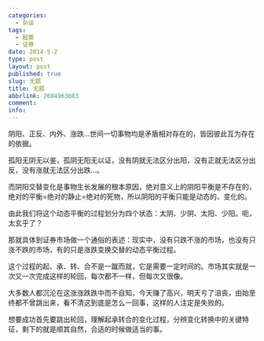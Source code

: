 ```yaml
---
categories:
  - 杂谈
tags:
  - 股票
  - 证券
date: 2014-5-2
type: post
layout: post
published: true
slug: 无题
title: 无题
abbrlink: 2604963083
comment:
info:
---
```


阴阳、正反、内外、涨跌...世间一切事物均是矛盾相对存在的，皆因彼此互为存在的依据。

孤阳无阴无以鉴，孤阴无阳无以证，没有阴就无法区分出阳，没有正就无法区分出反，没有涨就无法区分出跌...。

而阴阳交替变化是事物生长发展的根本原因，绝对意义上的阴阳平衡是不存在的，绝对的平衡=绝对的静止=绝对的死物，所以阴阳的平衡只能是动态的、变化的。

由此我们将这个动态平衡的过程划分为四个状态：太阴、少阴、太阳、少阳。呃，太玄乎了？

那就具体到证券市场做一个通俗的表述：现实中，没有只跌不涨的市场，也没有只涨不跌的市场，有的只是涨跌变换交替的动态平衡过程。

这个过程的起、承、转、合不是一蹴而就，它是需要一定时间的。市场其实就是一次又一次完成这样的轮回，每次都不一样，但每次又很像。

大多数人都沉沦在这涨涨跌跌中而不自知，今天赚了高兴，明天亏了沮丧，由始至终都不曾跳出来，看不清这到底是怎么一回事，这样的人注定是失败的。

想要成功首先要跳出轮回，理解起承转合的变化过程，分辨变化转换中的关键特征，剩下的就是顺其自然，合适的时候做适当的事。